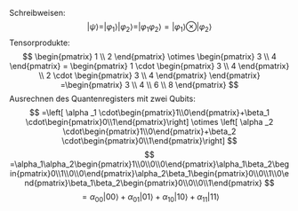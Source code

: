 
Schreibweisen:
$$
|\psi \rangle = |\varphi_1\rangle |\varphi_2\rangle = |\varphi_1\varphi_2\rangle = |\varphi_1\rangle \otimes  |\varphi_2\rangle
$$
Tensorprodukte:
$$
\begin{pmatrix} 1   \\ 2 \end{pmatrix} \otimes \begin{pmatrix} 3   \\ 4 \end{pmatrix}  = \begin{pmatrix} 1 \cdot \begin{pmatrix} 3  \\ 4 \end{pmatrix}  \\ 2 \cdot \begin{pmatrix} 3   \\ 4 \end{pmatrix} \end{pmatrix} =\begin{pmatrix} 3  \\ 4 \\ 6 \\ 8 \end{pmatrix} 
$$
Ausrechnen des Quantenregisters mit zwei Qubits:
$$
=\left[ \alpha _1 \cdot\begin{pmatrix}1\\0\end{pmatrix}+\beta_1 \cdot\begin{pmatrix}0\\1\end{pmatrix}\right] \otimes 
\left[ \alpha _2 \cdot\begin{pmatrix}1\\0\end{pmatrix}+\beta_2 \cdot\begin{pmatrix}0\\1\end{pmatrix}\right]
$$
$$
=\alpha_1\alpha_2\begin{pmatrix}1\\0\\0\\0\end{pmatrix}\alpha_1\beta_2\begin{pmatrix}0\\1\\0\\0\end{pmatrix}\alpha_2\beta_1\begin{pmatrix}0\\0\\1\\0\end{pmatrix}\beta_1\beta_2\begin{pmatrix}0\\0\\0\\1\end{pmatrix}
$$
$$
=\alpha_{00}|00\rangle + \alpha_{01}|01\rangle +\alpha_{10}|10\rangle+\alpha_{11}|11\rangle
$$
